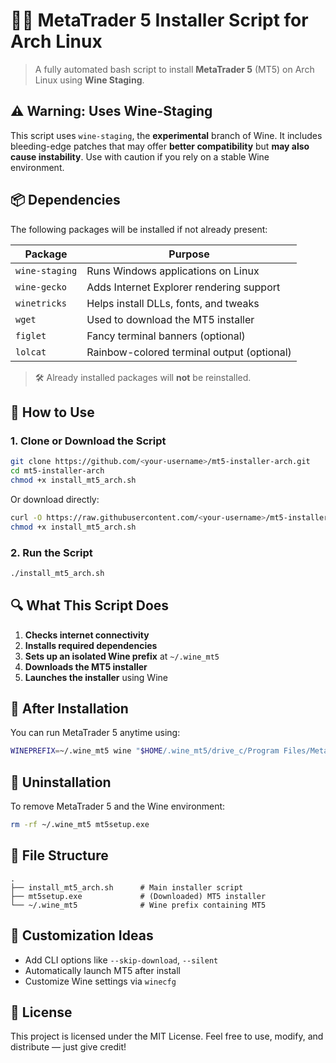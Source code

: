 # 🧙‍♂️ MetaTrader 5 Installer Script for Arch Linux

> A fully automated bash script to install **MetaTrader 5** (MT5) on Arch Linux using **Wine Staging**.

## ⚠️ Warning: Uses Wine-Staging

This script uses `wine-staging`, the **experimental** branch of Wine. It includes bleeding-edge patches that may offer **better compatibility** but **may also cause instability**. Use with caution if you rely on a stable Wine environment.

## 📦 Dependencies

The following packages will be installed if not already present:

| Package        | Purpose                                    |
| -------------- | ------------------------------------------ |
| `wine-staging` | Runs Windows applications on Linux         |
| `wine-gecko`   | Adds Internet Explorer rendering support   |
| `winetricks`   | Helps install DLLs, fonts, and tweaks      |
| `wget`         | Used to download the MT5 installer         |
| `figlet`       | Fancy terminal banners (optional)          |
| `lolcat`       | Rainbow-colored terminal output (optional) |

> 🛠 Already installed packages will **not** be reinstalled.

## 🚀 How to Use

### 1. Clone or Download the Script

```bash
git clone https://github.com/<your-username>/mt5-installer-arch.git
cd mt5-installer-arch
chmod +x install_mt5_arch.sh
```

Or download directly:

```bash
curl -O https://raw.githubusercontent.com/<your-username>/mt5-installer-arch/main/install_mt5_arch.sh
chmod +x install_mt5_arch.sh
```

### 2. Run the Script

```bash
./install_mt5_arch.sh
```

## 🔍 What This Script Does

1. **Checks internet connectivity**
2. **Installs required dependencies**
3. **Sets up an isolated Wine prefix** at `~/.wine_mt5`
4. **Downloads the MT5 installer**
5. **Launches the installer** using Wine

## 🏁 After Installation

You can run MetaTrader 5 anytime using:

```bash
WINEPREFIX=~/.wine_mt5 wine "$HOME/.wine_mt5/drive_c/Program Files/MetaTrader 5/terminal64.exe"
```

## 🧹 Uninstallation

To remove MetaTrader 5 and the Wine environment:

```bash
rm -rf ~/.wine_mt5 mt5setup.exe
```

## 📁 File Structure

```
.
├── install_mt5_arch.sh      # Main installer script
├── mt5setup.exe             # (Downloaded) MT5 installer
└── ~/.wine_mt5              # Wine prefix containing MT5
```

## 🤖 Customization Ideas

- Add CLI options like `--skip-download`, `--silent`
- Automatically launch MT5 after install
- Customize Wine settings via `winecfg`

## 📄 License

This project is licensed under the MIT License. Feel free to use, modify, and distribute — just give credit!

